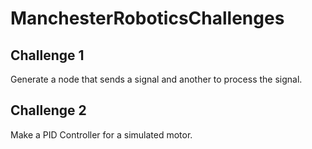 # ManchesterRoboticsChallenges
## Challenge 1
Generate a node that sends a signal and another to process the signal.
## Challenge 2
Make a PID Controller for a simulated motor.
